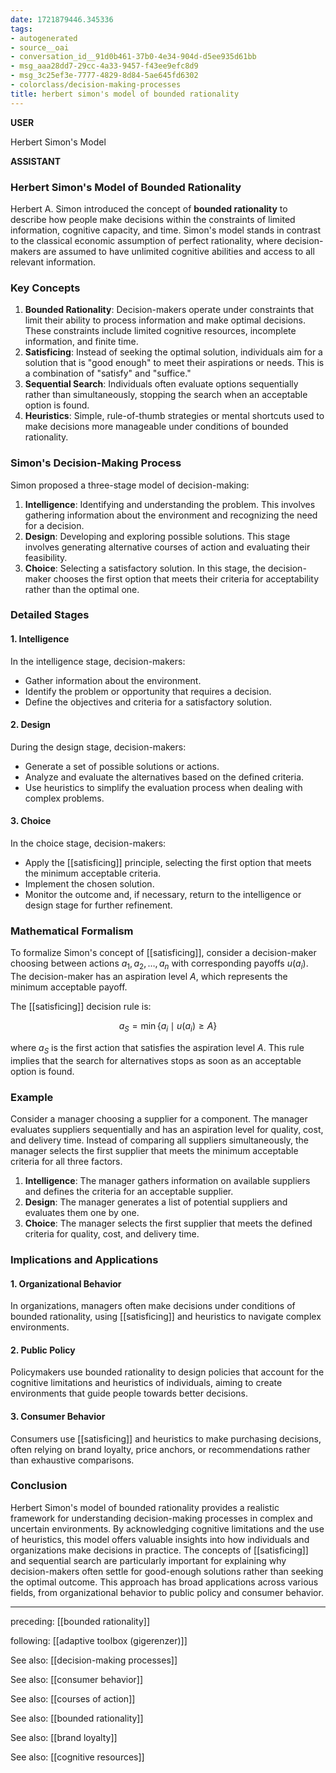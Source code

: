 ```yaml
---
date: 1721879446.345336
tags:
- autogenerated
- source__oai
- conversation_id__91d0b461-37b0-4e34-904d-d5ee935d61bb
- msg_aaa28dd7-29cc-4a33-9457-f43ee9efc8d9
- msg_3c25ef3e-7777-4829-8d84-5ae645fd6302
- colorclass/decision-making-processes
title: herbert simon's model of bounded rationality
---
```


**USER**

Herbert Simon's Model


**ASSISTANT**

### Herbert Simon's Model of Bounded Rationality

Herbert A. Simon introduced the concept of **bounded rationality** to describe how people make decisions within the constraints of limited information, cognitive capacity, and time. Simon's model stands in contrast to the classical economic assumption of perfect rationality, where decision-makers are assumed to have unlimited cognitive abilities and access to all relevant information.

### Key Concepts

1. **Bounded Rationality**: Decision-makers operate under constraints that limit their ability to process information and make optimal decisions. These constraints include limited cognitive resources, incomplete information, and finite time.
2. **Satisficing**: Instead of seeking the optimal solution, individuals aim for a solution that is "good enough" to meet their aspirations or needs. This is a combination of "satisfy" and "suffice."
3. **Sequential Search**: Individuals often evaluate options sequentially rather than simultaneously, stopping the search when an acceptable option is found.
4. **Heuristics**: Simple, rule-of-thumb strategies or mental shortcuts used to make decisions more manageable under conditions of bounded rationality.

### Simon's Decision-Making Process

Simon proposed a three-stage model of decision-making:

1. **Intelligence**: Identifying and understanding the problem. This involves gathering information about the environment and recognizing the need for a decision.
2. **Design**: Developing and exploring possible solutions. This stage involves generating alternative courses of action and evaluating their feasibility.
3. **Choice**: Selecting a satisfactory solution. In this stage, the decision-maker chooses the first option that meets their criteria for acceptability rather than the optimal one.

### Detailed Stages

#### 1. Intelligence

In the intelligence stage, decision-makers:
- Gather information about the environment.
- Identify the problem or opportunity that requires a decision.
- Define the objectives and criteria for a satisfactory solution.

#### 2. Design

During the design stage, decision-makers:
- Generate a set of possible solutions or actions.
- Analyze and evaluate the alternatives based on the defined criteria.
- Use heuristics to simplify the evaluation process when dealing with complex problems.

#### 3. Choice

In the choice stage, decision-makers:
- Apply the [[satisficing]] principle, selecting the first option that meets the minimum acceptable criteria.
- Implement the chosen solution.
- Monitor the outcome and, if necessary, return to the intelligence or design stage for further refinement.

### Mathematical Formalism

To formalize Simon's concept of [[satisficing]], consider a decision-maker choosing between actions $a_1, a_2, \ldots, a_n$ with corresponding payoffs $u(a_i)$. The decision-maker has an aspiration level $A$, which represents the minimum acceptable payoff.

The [[satisficing]] decision rule is:

$$
a_S = \min \{a_i \mid u(a_i) \geq A\}
$$

where $a_S$ is the first action that satisfies the aspiration level $A$. This rule implies that the search for alternatives stops as soon as an acceptable option is found.

### Example

Consider a manager choosing a supplier for a component. The manager evaluates suppliers sequentially and has an aspiration level for quality, cost, and delivery time. Instead of comparing all suppliers simultaneously, the manager selects the first supplier that meets the minimum acceptable criteria for all three factors.

1. **Intelligence**: The manager gathers information on available suppliers and defines the criteria for an acceptable supplier.
2. **Design**: The manager generates a list of potential suppliers and evaluates them one by one.
3. **Choice**: The manager selects the first supplier that meets the defined criteria for quality, cost, and delivery time.

### Implications and Applications

#### 1. **Organizational Behavior**
In organizations, managers often make decisions under conditions of bounded rationality, using [[satisficing]] and heuristics to navigate complex environments.

#### 2. **Public Policy**
Policymakers use bounded rationality to design policies that account for the cognitive limitations and heuristics of individuals, aiming to create environments that guide people towards better decisions.

#### 3. **Consumer Behavior**
Consumers use [[satisficing]] and heuristics to make purchasing decisions, often relying on brand loyalty, price anchors, or recommendations rather than exhaustive comparisons.

### Conclusion

Herbert Simon's model of bounded rationality provides a realistic framework for understanding decision-making processes in complex and uncertain environments. By acknowledging cognitive limitations and the use of heuristics, this model offers valuable insights into how individuals and organizations make decisions in practice. The concepts of [[satisficing]] and sequential search are particularly important for explaining why decision-makers often settle for good-enough solutions rather than seeking the optimal outcome. This approach has broad applications across various fields, from organizational behavior to public policy and consumer behavior.


---

preceding: [[bounded rationality]]  


following: [[adaptive toolbox (gigerenzer)]]

See also: [[decision-making processes]]


See also: [[consumer behavior]]


See also: [[courses of action]]


See also: [[bounded rationality]]


See also: [[brand loyalty]]


See also: [[cognitive resources]]